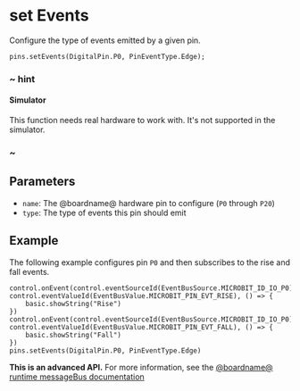 # set Events

Configure the type of events emitted by a given pin.

```sig
pins.setEvents(DigitalPin.P0, PinEventType.Edge);
```

### ~ hint

#### Simulator

This function needs real hardware to work with. It's not supported in the simulator.

### ~

## Parameters

* ``name``: The @boardname@ hardware pin to configure (``P0`` through ``P20``)
* ``type``: The type of events this pin should emit

## Example

The following example configures pin ``P0`` and then subscribes to the rise and fall events.

```blocks
control.onEvent(control.eventSourceId(EventBusSource.MICROBIT_ID_IO_P0),  control.eventValueId(EventBusValue.MICROBIT_PIN_EVT_RISE), () => {
    basic.showString("Rise")
})
control.onEvent(control.eventSourceId(EventBusSource.MICROBIT_ID_IO_P0),  control.eventValueId(EventBusValue.MICROBIT_PIN_EVT_FALL), () => {
    basic.showString("Fall")
})
pins.setEvents(DigitalPin.P0, PinEventType.Edge)
```

**This is an advanced API.**  For more information, see the
[@boardname@ runtime messageBus documentation](https://lancaster-university.github.io/microbit-docs/ubit/messageBus/)